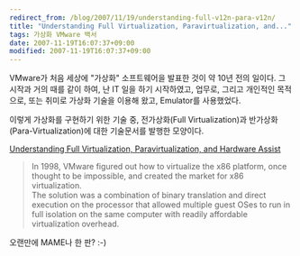 ```yaml
---
redirect_from: /blog/2007/11/19/understanding-full-v12n-para-v12n/
title: "Understanding Full Virtualization, Paravirtualization, and..."
tags: 가상화 VMware 백서
date: 2007-11-19T16:07:37+09:00
modified: 2007-11-19T16:07:37+09:00
---
```

VMware가 처음 세상에 "가상화" 소프트웨어을 발표한 것이 약 10년 전의
일이다. 그 시작과 거의 때를 같이 하여, 난 IT 일을 하기 시작하였고,
업무로, 그리고 개인적인 목적으로, 또는 취미로 가상화 기술을 이용해
왔고, Emulator를 사용했었다.

이렇게 가상화를 구현하기 위한 기술 중, 전가상화(Full Virtualization)과
반가상화(Para-Virtualization)에 대한 기술문서를 발행한 모양이다.

[Understanding Full Virtualization, Paravirtualization, and Hardware Assist](http://www.vmware.com/resources/techresources/1008)

> In 1998, VMware figured out how to virtualize the x86 platform,
> once thought to be impossible, and created the market for x86
> virtualization.   
> The solution was a combination of binary translation and direct
> execution on the processor that allowed multiple guest OSes to
> run in full isolation on the same computer with readily affordable
> virtualization overhead.

오랜만에 MAME나 한 판? :-)
